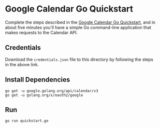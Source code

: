 # Google Calendar Go Quickstart

Complete the steps described in the [Google Calendar Go Quickstart](https://developers.google.com/calendar/quickstart/go), and in about five minutes you'll have a simple Go command-line application that makes requests to the Calendar API.

## Credentials

Download the `credentials.json` file to this directory by following the steps in the above link.

## Install Dependencies

```
go get -u google.golang.org/api/calendar/v3
go get -u golang.org/x/oauth2/google
```

## Run

`go run quickstart.go`
